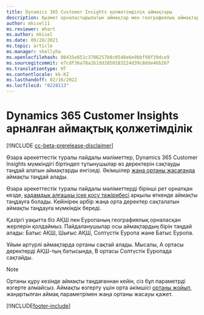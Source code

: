 ```yaml
---
title: Dynamics 365 Customer Insights қолжетімділік аймақтары
description: Қызмет орналастырылатын аймақтар мен географиялық аймақтар туралы қосымша ақпарат.
author: mkisel11
ms.reviewer: mhart
ms.author: mkisel
ms.date: 09/28/2021
ms.topic: article
ms.manager: shellyha
ms.openlocfilehash: 08435e651c3706257b8c0548e6e9bbf98f39dce9
ms.sourcegitcommit: e7cdf36a78a2b1dd2850183224d39c8dde46b26f
ms.translationtype: HT
ms.contentlocale: kk-KZ
ms.lasthandoff: 02/16/2022
ms.locfileid: "8228113"
---
```

# <a name="regional-availability-for-dynamics-365-customer-insights"></a>Dynamics 365 Customer Insights арналған аймақтық қолжетімділік

[!INCLUDE [cc-beta-prerelease-disclaimer](includes/cc-beta-prerelease-disclaimer.md)]

Өзара әрекеттестік туралы пайдалы мәліметтер, Dynamics 365 Customer Insights мүмкіндігі біртіндеп тұтынушылар өз деректерін сақтауды таңдай алатын аймақтарды енгізеді. Әкімшілер [жаңа ортаны жасағанда](create-new-environment.md) аймақты таңдай алады. 

Өзара әрекеттестік туралы пайдалы мәліметтерді бірінші рет орнатқан кезде, [қадамдық алғашқы іске қосу тәжірибесі](quickstart.md) арқылы өткенде аймақты таңдауға болады. Кейінірек әрбір жаңа орта деректер сақталатын аймақты таңдауға мүмкіндік береді.

Қазіргі уақытта біз АҚШ пен Еуропаның географиялық орналасқан жерлерін қолдаймыз. Пайдаланушылар осы аймақтардың бірін таңдай алады: Батыс АҚШ, Шығыс АҚШ, Солтүстік Еуропа және Батыс Еуропа.

Ұйым әртүрлі аймақтарда ортаны сақтай алады. Мысалы, А ортасы деректерді АҚШ-тың батысында, В ортасы Солтүстік Еуропада сақтайды.

> [!NOTE]
> Ортаны құру кезінде аймақты таңдағаннан кейін, сіз бұл параметрді өзгерте алмайсыз. Аймақты өзгерту үшін орта әкімшісі [ортаны жойып](manage-environments-workspaces.md#delete-an-environment), жаңартылған аймақ параметрімен жаңа ортаны жасауы қажет.


[!INCLUDE[footer-include](../includes/footer-banner.md)]
